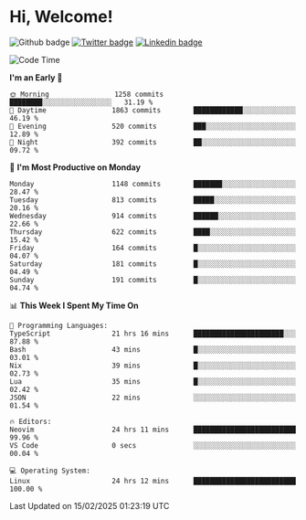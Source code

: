   # Hi, Welcome!
  ![Github badge](https://img.shields.io/github/followers/kraken-afk.svg?style=social&label=Follow&maxAge=2592000)
  [![Twitter badge](https://img.shields.io/badge/-Twitter-00acee?style=flat-square&logo=Twitter&logoColor=white)](https://twitter.com/trshppl)
  [![Linkedin badge](https://img.shields.io/badge/LinkedIn-0077B5?style=flat-square&logo=linkedin&logoColor=white)](https://www.linkedin.com/in/noveanrer)
<!--START_SECTION:waka-->
![Code Time](http://img.shields.io/badge/Code%20Time-780%20hrs%2051%20mins-blue)

**I'm an Early 🐤** 

```text
🌞 Morning                1258 commits        ████████░░░░░░░░░░░░░░░░░   31.19 % 
🌆 Daytime                1863 commits        ████████████░░░░░░░░░░░░░   46.19 % 
🌃 Evening                520 commits         ███░░░░░░░░░░░░░░░░░░░░░░   12.89 % 
🌙 Night                  392 commits         ██░░░░░░░░░░░░░░░░░░░░░░░   09.72 % 
```
📅 **I'm Most Productive on Monday** 

```text
Monday                   1148 commits        ███████░░░░░░░░░░░░░░░░░░   28.47 % 
Tuesday                  813 commits         █████░░░░░░░░░░░░░░░░░░░░   20.16 % 
Wednesday                914 commits         ██████░░░░░░░░░░░░░░░░░░░   22.66 % 
Thursday                 622 commits         ████░░░░░░░░░░░░░░░░░░░░░   15.42 % 
Friday                   164 commits         █░░░░░░░░░░░░░░░░░░░░░░░░   04.07 % 
Saturday                 181 commits         █░░░░░░░░░░░░░░░░░░░░░░░░   04.49 % 
Sunday                   191 commits         █░░░░░░░░░░░░░░░░░░░░░░░░   04.74 % 
```


📊 **This Week I Spent My Time On** 

```text
💬 Programming Languages: 
TypeScript               21 hrs 16 mins      ██████████████████████░░░   87.88 % 
Bash                     43 mins             █░░░░░░░░░░░░░░░░░░░░░░░░   03.01 % 
Nix                      39 mins             █░░░░░░░░░░░░░░░░░░░░░░░░   02.73 % 
Lua                      35 mins             █░░░░░░░░░░░░░░░░░░░░░░░░   02.42 % 
JSON                     22 mins             ░░░░░░░░░░░░░░░░░░░░░░░░░   01.54 % 

🔥 Editors: 
Neovim                   24 hrs 11 mins      █████████████████████████   99.96 % 
VS Code                  0 secs              ░░░░░░░░░░░░░░░░░░░░░░░░░   00.04 % 

💻 Operating System: 
Linux                    24 hrs 12 mins      █████████████████████████   100.00 % 
```


 Last Updated on 15/02/2025 01:23:19 UTC
<!--END_SECTION:waka-->